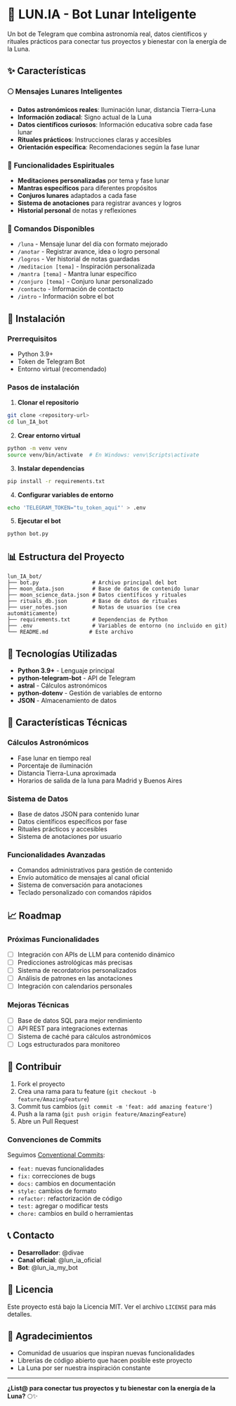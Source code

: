 # 🌙 LUN.IA - Bot Lunar Inteligente

Un bot de Telegram que combina astronomía real, datos científicos y rituales prácticos para conectar tus proyectos y bienestar con la energía de la Luna.

## ✨ Características

### 🌕 **Mensajes Lunares Inteligentes**
- **Datos astronómicos reales**: Iluminación lunar, distancia Tierra-Luna
- **Información zodiacal**: Signo actual de la Luna
- **Datos científicos curiosos**: Información educativa sobre cada fase lunar
- **Rituales prácticos**: Instrucciones claras y accesibles
- **Orientación específica**: Recomendaciones según la fase lunar

### 🧘 **Funcionalidades Espirituales**
- **Meditaciones personalizadas** por tema y fase lunar
- **Mantras específicos** para diferentes propósitos
- **Conjuros lunares** adaptados a cada fase
- **Sistema de anotaciones** para registrar avances y logros
- **Historial personal** de notas y reflexiones

### 📱 **Comandos Disponibles**
- `/luna` - Mensaje lunar del día con formato mejorado
- `/anotar` - Registrar avance, idea o logro personal
- `/logros` - Ver historial de notas guardadas
- `/meditacion [tema]` - Inspiración personalizada
- `/mantra [tema]` - Mantra lunar específico
- `/conjuro [tema]` - Conjuro lunar personalizado
- `/contacto` - Información de contacto
- `/intro` - Información sobre el bot

## 🚀 Instalación

### Prerrequisitos
- Python 3.9+
- Token de Telegram Bot
- Entorno virtual (recomendado)

### Pasos de instalación

1. **Clonar el repositorio**
```bash
git clone <repository-url>
cd lun_IA_bot
```

2. **Crear entorno virtual**
```bash
python -m venv venv
source venv/bin/activate  # En Windows: venv\Scripts\activate
```

3. **Instalar dependencias**
```bash
pip install -r requirements.txt
```

4. **Configurar variables de entorno**
```bash
echo 'TELEGRAM_TOKEN="tu_token_aqui"' > .env
```

5. **Ejecutar el bot**
```bash
python bot.py
```

## 📊 Estructura del Proyecto

```
lun_IA_bot/
├── bot.py                 # Archivo principal del bot
├── moon_data.json         # Base de datos de contenido lunar
├── moon_science_data.json # Datos científicos y rituales
├── rituals_db.json        # Base de datos de rituales
├── user_notes.json        # Notas de usuarios (se crea automáticamente)
├── requirements.txt       # Dependencias de Python
├── .env                   # Variables de entorno (no incluido en git)
└── README.md             # Este archivo
```

## 🔧 Tecnologías Utilizadas

- **Python 3.9+** - Lenguaje principal
- **python-telegram-bot** - API de Telegram
- **astral** - Cálculos astronómicos
- **python-dotenv** - Gestión de variables de entorno
- **JSON** - Almacenamiento de datos

## 🌟 Características Técnicas

### **Cálculos Astronómicos**
- Fase lunar en tiempo real
- Porcentaje de iluminación
- Distancia Tierra-Luna aproximada
- Horarios de salida de la luna para Madrid y Buenos Aires

### **Sistema de Datos**
- Base de datos JSON para contenido lunar
- Datos científicos específicos por fase
- Rituales prácticos y accesibles
- Sistema de anotaciones por usuario

### **Funcionalidades Avanzadas**
- Comandos administrativos para gestión de contenido
- Envío automático de mensajes al canal oficial
- Sistema de conversación para anotaciones
- Teclado personalizado con comandos rápidos

## 📈 Roadmap

### **Próximas Funcionalidades**
- [ ] Integración con APIs de LLM para contenido dinámico
- [ ] Predicciones astrológicas más precisas
- [ ] Sistema de recordatorios personalizados
- [ ] Análisis de patrones en las anotaciones
- [ ] Integración con calendarios personales

### **Mejoras Técnicas**
- [ ] Base de datos SQL para mejor rendimiento
- [ ] API REST para integraciones externas
- [ ] Sistema de caché para cálculos astronómicos
- [ ] Logs estructurados para monitoreo

## 🤝 Contribuir

1. Fork el proyecto
2. Crea una rama para tu feature (`git checkout -b feature/AmazingFeature`)
3. Commit tus cambios (`git commit -m 'feat: add amazing feature'`)
4. Push a la rama (`git push origin feature/AmazingFeature`)
5. Abre un Pull Request

### **Convenciones de Commits**
Seguimos [Conventional Commits](https://carlosazaustre.es/conventional-commits):
- `feat:` nuevas funcionalidades
- `fix:` correcciones de bugs
- `docs:` cambios en documentación
- `style:` cambios de formato
- `refactor:` refactorización de código
- `test:` agregar o modificar tests
- `chore:` cambios en build o herramientas

## 📞 Contacto

- **Desarrollador**: @divae
- **Canal oficial**: @lun_ia_oficial
- **Bot**: @lun_ia_my_bot

## 📄 Licencia

Este proyecto está bajo la Licencia MIT. Ver el archivo `LICENSE` para más detalles.

## 🙏 Agradecimientos

- Comunidad de usuarios que inspiran nuevas funcionalidades
- Librerías de código abierto que hacen posible este proyecto
- La Luna por ser nuestra inspiración constante

---

**¿List@ para conectar tus proyectos y tu bienestar con la energía de la Luna?** 🌕✨ 